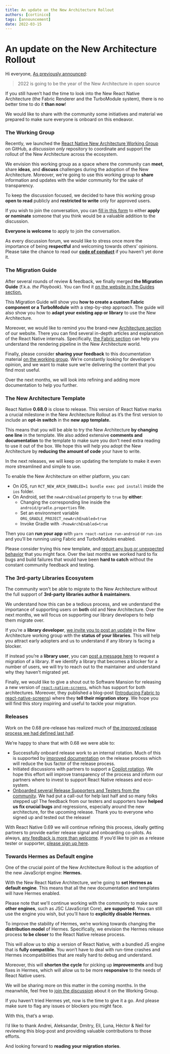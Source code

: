 ```yaml
---
title: An update on the New Architecture Rollout
authors: [cortinico]
tags: [announcement]
date: 2022-03-15
---
```


# An update on the New Architecture Rollout

Hi everyone,
[As previously announced](/blog/2022/01/21/react-native-h2-2021-recap#the-new-architecture-rollout-and-releases):

> 2022 is going to be the year of the New Architecture in open source

If you still haven’t had the time to look into the New React Native Architecture (the Fabric Renderer and the TurboModule system), there is no better time to do it **than now**!

We would like to share with the community some initiatives and material we prepared to make sure everyone is onboard on this endeavor.

<!--truncate-->

### The Working Group

Recently, we launched the [React Native New Architecture Working Group](https://github.com/reactwg/react-native-new-architecture) on GitHub, a _discussion only_ repository to coordinate and support the rollout of the New Architecture across the ecosystem.

We envision this working group as a space where the community can **meet**, share **ideas**, and **discuss** challenges during the adoption of the New Architecture. Moreover, we're going to use this working group to **share** information and updates with the wider community for the sake of transparency.

To keep the discussion focused, we decided to have this working group **open to read** publicly and **restricted to write** only for approved users.

If you wish to join the conversation, you can [fill in this form](https://forms.gle/8emgdwFZXuzEpyyn9) to either **apply or nominate** someone that you think would be a valuable addition to the discussion.

**Everyone is welcome** to apply to join the conversation.

As every discussion forum, we would like to stress once more the importance of being **respectful** and welcoming towards others’ opinions. Please take the chance to read our [**code of conduct**](https://github.com/reactwg/react-native-new-architecture/blob/main/CODE_OF_CONDUCT.md) if you haven’t yet done it.

### The Migration Guide

After several rounds of review & feedback, we finally merged **the Migration Guide** (f.k.a. _the Playbook_). You can find it [on the website in the Guides section.](/docs/next/new-architecture-intro)

This Migration Guide will show you **how to create a custom Fabric component or a TurboModule** with a step-by-step approach. The guide will also show you how to **adapt your existing app or library** to use the New Architecture.

Moreover, we would like to remind you the brand-new [Architecture section](/architecture/overview) of our website. There you can find several in-depth articles and explanation of the React Native internals. Specifically, [the Fabric section](/architecture/fabric-renderer) can help you understand the rendering pipeline in the New Architecture world.

Finally, please consider **sharing your feedback** to this documentation material [on the working group](https://github.com/reactwg/react-native-new-architecture/discussions/7). We’re constantly looking for developer’s opinion, and we want to make sure we’re delivering the content that you find most useful.

Over the next months, we will look into refining and adding more documentation to help you further.

### The New Architecture Template

React Native **0.68.0** is close to release. This version of React Native marks a crucial milestone in the New Architecture Rollout as it’s the first version to include an **opt-in switch** in the **new app template.**

This means that you will be able to try the New Architecture **by changing one line** in the template. We also added extensive **comments and documentation** to the template to make sure you don’t need extra reading to use it out of the box. We hope this will help you adopt the New Architecture by **reducing the amount of code** your have to write.

<!-- alex ignore simple -->

In the next releases, we will keep on updating the template to make it even more streamlined and simple to use.

To enable the New Architecture on either platform, you can:

- On iOS, run `RCT_NEW_ARCH_ENABLED=1 bundle exec pod install` inside the `ios` folder.
- On Android, set the `newArchEnabled` property to `true` by **either**:
  - Changing the corresponding line inside the `android/gradle.properties` file.
  - Set an environment variable `ORG_GRADLE_PROJECT_newArchEnabled=true`
  - Invoke Gradle with `-PnewArchEnabled=true`

Then you can **run your app** with `yarn react-native run-android` or `run-ios` and you’ll be running using Fabric and TurboModules enabled.

Please consider trying this new template, and [report any bug or unexpected behavior](https://github.com/reactwg/react-native-new-architecture/discussions/5) that you might face. Over the last months we worked hard to fix bugs and build failures that would have been **hard to catch** without the constant community feedback and testing.

### The 3rd-party Libraries Ecosystem

The community won't be able to migrate to the New Architecture without the full support of **3rd-party libraries author & maintainers**.

We understand how this can be a tedious process, and we understand the importance of supporting users on **both** old and New Architecture. Over the next months, we will focus on supporting our library developers to help them migrate over.

If you’re a **library developer**, [we invite you to post an update](https://github.com/reactwg/react-native-new-architecture/discussions/categories/libraries) in the New Architecture working group with the **status of your libraries**. This will help you attract early adopters and us to understand if any library is facing a blocker.

If instead you’re a **library user**, you can [post a message here](https://github.com/reactwg/react-native-new-architecture/discussions/6) to request a migration of a library. If we identify a library that becomes a blocker for a number of users, we will try to reach out to the maintainer and understand why they haven’t migrated yet.

Finally, we would like to give a shout out to Software Mansion for releasing a new version of [`react-native-screens`](https://github.com/software-mansion/react-native-screens), which has support for both architectures. Moreover, they published a blog-post ([Introducing Fabric to react-native-screens](https://blog.swmansion.com/introducing-fabric-to-react-native-screens-fd17bf18858e)) where they **tell their migration story**. We hope you will find this story inspiring and useful to tackle your migration.

### Releases

Work on the 0.68 pre-release has realized much of [the improved release process we had defined last half](/blog/2022/01/19/version-067#improvements-to-release-process).

We’re happy to share that with 0.68 we were able to:

- Successfully onboard release work to an internal rotation. Much of this is supported by [improved documentation](/contributing/how-to-contribute) on the release process which will reduce the bus factor of the release process.
- Initiated discussions with partners to support a [Copilot rotation](/contributing/release-roles-responsibilities#release-role-2--release-copilot). We hope this effort will improve transparency of the process and inform our partners where to invest to support React Native releases and eco-system.
- [Onboarded several Release Supporters and Testers from the community](https://github.com/reactwg/react-native-releases/discussions/11). We had put a call-out for help last half and so many folks stepped up! The feedback from our testers and supporters have **helped us fix crucial bugs** and regressions, especially around the new architecture, for the upcoming release. Thank you to everyone who signed up and tested out the release!

With React Native 0.69 we will continue refining this process, ideally getting partners to provide earlier release signal and onboarding co-pilots. As always, [any feedback is more than welcome](https://github.com/reactwg/react-native-releases/discussions). If you’d like to join as a release tester or supporter, [please sign up here](https://forms.gle/fPuPE1MZRDGWNqpd6).

### Towards Hermes as Default engine

One of the crucial point of the New Architecture Rollout is the adoption of the new JavaScript engine: **Hermes.**

With the New React Native Architecture, we’re going to **set Hermes as default engine**. This means that all the new documentation and templates will have Hermes enabled.

Please note that we'll continue working with the community to make sure **other engines**, such as JSC (JavaScript Core), **are supported**. You can still use the engine you wish, but you’ll have to **explicitly disable Hermes**.

To improve the stability of Hermes, we’re working towards changing the **distribution model** of Hermes. Specifically, we envision the Hermes release process **to be closer** to the React Native release process.

This will allow us to ship a version of React Native, with a bundled JS engine that is **fully compatible**. You won’t have to deal with run-time crashes and Hermes incompatibilities that are really hard to debug and understand.

Moreover, this will **shorten the cycle** for picking up **improvements** and bug fixes in Hermes, which will allow us to be more **responsive** to the needs of React Native users.

We will be sharing more on this matter in the coming months. In the meanwhile, feel free to [join the discussion](https://github.com/reactwg/react-native-new-architecture/discussions/4) about it on the Working Group.

If you haven’t tried Hermes yet, now is the time to give it a go. And please make sure to flag any issues or blockers you might face.

With this, that’s a wrap.

I’d like to thank Andrei, Aleksandar, Dmitry, Eli, Luna, Héctor & Neil for reviewing this blog-post and providing valuable contributions to those efforts.

And looking forward to **reading your migration stories**.
